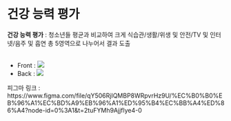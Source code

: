 <h1> 건강 능력 평가 </h1>
<b>건강 능력 평가</b> : 청소년들 평균과 비교하여 크게 식습관/생활/위생 및 안전/TV 및 인터넷/음주 및 흡연 총 5영역으로 나누어서 결과 도출
<br /><br />
<ul>
  <li>Front : <img src="https://img.shields.io/badge/React-61DAFB?style=flat-square&logo=React&logoColor=white"/></li>
  <li>Back : <img src="https://img.shields.io/badge/springboot-6DB33F?style=for-the-badge&logo=springboot&logoColor=white"></li>
</ul>
피그마 링크 : https://www.figma.com/file/qY506RjIQMBP8WRpvrHz9U/%EC%B0%B0%EB%96%A1%EC%BD%A9%EB%96%A1%ED%95%B4%EC%BB%A4%ED%86%A4?node-id=0%3A1&t=2tuFYMh9Ajjflye4-0
